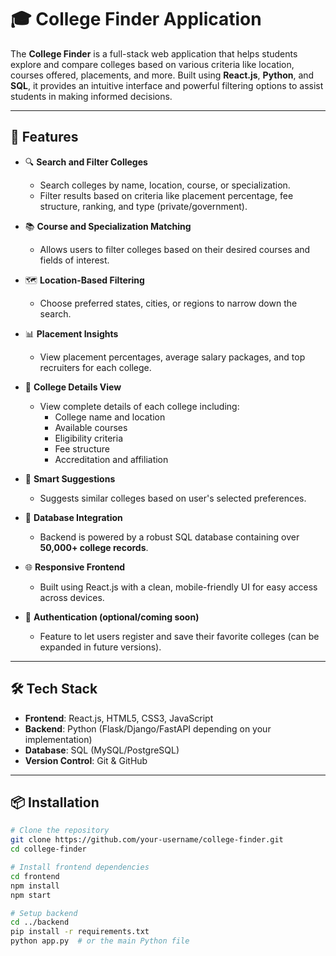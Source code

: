 # 🎓 College Finder Application

The **College Finder** is a full-stack web application that helps students explore and compare colleges based on various criteria like location, courses offered, placements, and more. Built using **React.js**, **Python**, and **SQL**, it provides an intuitive interface and powerful filtering options to assist students in making informed decisions.

---

## 🚀 Features

- 🔍 **Search and Filter Colleges**
  - Search colleges by name, location, course, or specialization.
  - Filter results based on criteria like placement percentage, fee structure, ranking, and type (private/government).

- 📚 **Course and Specialization Matching**
  - Allows users to filter colleges based on their desired courses and fields of interest.

- 🗺️ **Location-Based Filtering**
  - Choose preferred states, cities, or regions to narrow down the search.

- 📊 **Placement Insights**
  - View placement percentages, average salary packages, and top recruiters for each college.

- 🏫 **College Details View**
  - View complete details of each college including:
    - College name and location
    - Available courses
    - Eligibility criteria
    - Fee structure
    - Accreditation and affiliation

- 🧠 **Smart Suggestions**
  - Suggests similar colleges based on user's selected preferences.

- 💾 **Database Integration**
  - Backend is powered by a robust SQL database containing over **50,000+ college records**.

- 🌐 **Responsive Frontend**
  - Built using React.js with a clean, mobile-friendly UI for easy access across devices.

- 🔐 **Authentication (optional/coming soon)**
  - Feature to let users register and save their favorite colleges (can be expanded in future versions).

---

## 🛠️ Tech Stack

- **Frontend**: React.js, HTML5, CSS3, JavaScript
- **Backend**: Python (Flask/Django/FastAPI depending on your implementation)
- **Database**: SQL (MySQL/PostgreSQL)
- **Version Control**: Git & GitHub

---

## 📦 Installation

```bash
# Clone the repository
git clone https://github.com/your-username/college-finder.git
cd college-finder

# Install frontend dependencies
cd frontend
npm install
npm start

# Setup backend
cd ../backend
pip install -r requirements.txt
python app.py  # or the main Python file
